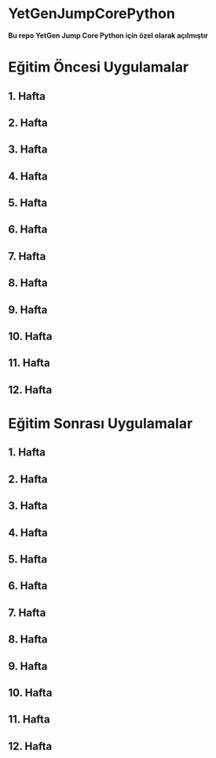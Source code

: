 # YetGenJumpCorePython
**Bu repo YetGen Jump Core Python için özel olarak açılmıştır**
# Eğitim Öncesi Uygulamalar
## 1. Hafta
## 2. Hafta
## 3. Hafta
## 4. Hafta
## 5. Hafta
## 6. Hafta
## 7. Hafta
## 8. Hafta
## 9. Hafta
## 10. Hafta
## 11. Hafta
## 12. Hafta
# Eğitim Sonrası Uygulamalar
## 1. Hafta
## 2. Hafta
## 3. Hafta
## 4. Hafta
## 5. Hafta
## 6. Hafta
## 7. Hafta
## 8. Hafta
## 9. Hafta
## 10. Hafta
## 11. Hafta
## 12. Hafta




